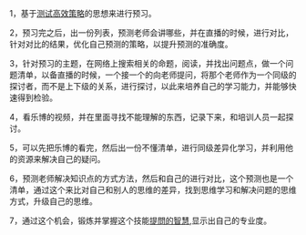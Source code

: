 1，基于[测试高效策略](https://github.com/booklibrary16/SafeguardWorld/blob/master/StrongAgain/Tool/Knife/%E6%B5%8B%E8%AF%95%E9%AB%98%E6%95%88%E7%AD%96%E7%95%A5.md)的思想来进行预习。    

2，预习完之后，出一份列表，预测老师会讲哪些，并在直播的时候，进行对比，针对对比的结果，优化自己预测的策略，以提升预测的准确度。     

3，针对预习的主题，在网络上搜索相关的命题，阅读，并找出问题点，做一个问题清单，以备直播的时候，一个接一个的向老师提问，将那个老师作为一个同级的探讨者，而不是上下级的关系，进行探讨，以此来培养自己的学习能力，并能够快速得到检验。

4，看乐博的视频，并在里面寻找不能理解的东西，记录下来，和培训人员一起探讨。    

5，可以先把乐博的看完，然后出一份不懂清单，进行同级差异化学习，并利用他的资源来解决自己的疑问。    

6，预测老师解决知识点的方式方法，然后和自己的进行对比，这个预测也是一个清单，通过这个来比对自己和别人的思维的差异，找到思维学习和解决问题的思维方式，升级自己的思维。

7，通过这个机会，锻炼并掌握这个技能[提問的智慧](https://github.com/ryanhanwu/How-To-Ask-Questions-The-Smart-Way/blob/master/README.md),显示出自己的专业度。         
[]()
